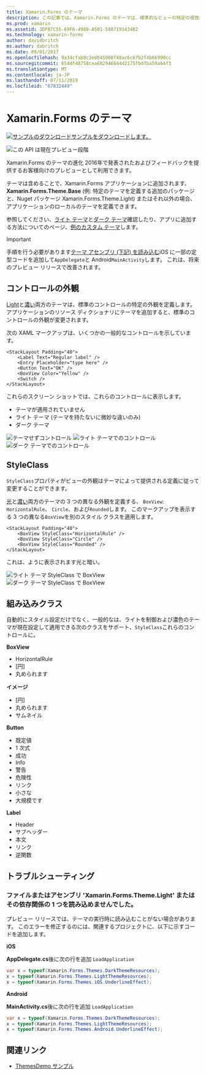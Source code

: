 ```yaml
---
title: Xamarin.Forms のテーマ
description: この記事では、Xamarin.Forms のテーマは、標準的なビューの特定の視覚的外観の定義について説明します。
ms.prod: xamarin
ms.assetid: 3DFB7C55-69F6-4980-A501-588719143482
ms.technology: xamarin-forms
author: davidbritch
ms.author: dabritch
ms.date: 09/01/2017
ms.openlocfilehash: 9a34cfab0c3ed045968f48ac6c67b2f4b66990cc
ms.sourcegitcommit: 654df48758cea602946644d2175fbdfba59a64f3
ms.translationtype: MT
ms.contentlocale: ja-JP
ms.lasthandoff: 07/11/2019
ms.locfileid: "67832449"
---
```

# <a name="xamarinforms-themes"></a>Xamarin.Forms のテーマ

[![サンプルのダウンロード](~/media/shared/download.png)サンプルをダウンロードします。](https://github.com/xamarin/xamarin-forms-samples/tree/master/Themes/ThemesDemo)

![](~/media/shared/preview.png "この API は現在プレビュー段階")

Xamarin.Forms のテーマの進化 2016年で発表されたおよびフィードバックを提供するお客様向けのプレビューとして利用できます。

テーマは含めることで、Xamarin.Forms アプリケーションに追加されます、 **Xamarin.Forms.Theme.Base** (例: 特定のテーマを定義する追加のパッケージと、Nuget パッケージ Xamarin.Forms.Theme.Light) またはそれ以外の場合、アプリケーションのローカルのテーマを定義できます。

参照してください、[ライト テーマ](light.md)と[ダーク テーマ](dark.md)確認したり、アプリに追加する方法についてのページ、[例のカスタム テーマ](custom.md)します。

> [!IMPORTANT]
> 手順を行う必要があります[テーマ アセンブリ (下記) を読み込む](#loadtheme)iOS に一部の定型コードを追加して`AppDelegate`と Android`MainActivity`します。 これは、将来のプレビュー リリースで改善されます。


## <a name="control-appearance"></a>コントロールの外観

[Light](light.md)と[濃い](dark.md)両方のテーマは、標準のコントロールの特定の外観を定義します。 アプリケーションのリソース ディクショナリにテーマを追加すると、標準のコントロールの外観が変更されます。

次の XAML マークアップは、いくつかの一般的なコントロールを示しています。

```xaml
<StackLayout Padding="40">
    <Label Text="Regular label" />
    <Entry Placeholder="type here" />
    <Button Text="OK" />
    <BoxView Color="Yellow" />
    <Switch />
</StackLayout>
```

これらのスクリーン ショットでは、これらのコントロールに表示します。

* テーマが適用されていません
* ライト テーマ (テーマを持たないに微妙な違いのみ)
* ダーク テーマ

![](images/standard-none-sml.png "テーマせずコントロール") ![](images/standard-light-sml.png "ライト テーマでのコントロール") ![](images/standard-dark-sml.png "ダーク テーマでのコントロール")

<a name="styleclass" />

## <a name="styleclass"></a>StyleClass

`StyleClass`プロパティがビューの外観はテーマによって提供される定義に従って変更することができます。

[光](light.md)と[濃い](dark.md)両方のテーマの 3 つの異なる外観を定義する、 `BoxView`: `HorizontalRule`、 `Circle`、および`Rounded`します。 このマークアップを表示する 3 つの異なる`BoxView`を別のスタイル クラスを適用します。

```xaml
<StackLayout Padding="40">
    <BoxView StyleClass="HorizontalRule" />
    <BoxView StyleClass="Circle" />
    <BoxView StyleClass="Rounded" />
</StackLayout>
```

これは、ように表示されます光と暗い。

![](images/boxview-light-sml.png "ライト テーマ StyleClass で BoxView") ![](images/boxview-dark-sml.png "ダーク テーマ StyleClass で BoxView")

<a name="builtin" />

## <a name="built-in-classes"></a>組み込みクラス

自動的にスタイル設定だけでなく、一般的なは、ライトを制御および濃色のテーマが現在設定して適用できる次のクラスをサポート、`StyleClass`これらのコントロールに。

**BoxView**

* HorizontalRule
* [円]
* 丸められます

**イメージ**

* [円]
* 丸められます
* サムネイル

**Button**

* 既定値
* 1 次式
* 成功
* Info
* 警告
* 危険性
* リンク
* 小さな
* 大規模です

**Label**

* Header
* サブヘッダー
* 本文
* リンク
* 逆関数


## <a name="troubleshooting"></a>トラブルシューティング

<a name="loadtheme" />

### <a name="could-not-load-file-or-assembly-xamarinformsthemelight-or-one-of-its-dependencies"></a>ファイルまたはアセンブリ 'Xamarin.Forms.Theme.Light' またはその依存関係の 1 つを読み込めませんでした。

プレビュー リリースでは、テーマの実行時に読み込むことがない場合があります。 このエラーを修正するのには、関連するプロジェクトに、以下に示すコードを追加します。

**iOS**

**AppDelegate.cs**後に次の行を追加 `LoadApplication`

```csharp
var x = typeof(Xamarin.Forms.Themes.DarkThemeResources);
x = typeof(Xamarin.Forms.Themes.LightThemeResources);
x = typeof(Xamarin.Forms.Themes.iOS.UnderlineEffect);
```

**Android**

**MainActivity.cs**後に次の行を追加 `LoadApplication`

```csharp
var x = typeof(Xamarin.Forms.Themes.DarkThemeResources);
x = typeof(Xamarin.Forms.Themes.LightThemeResources);
x = typeof(Xamarin.Forms.Themes.Android.UnderlineEffect);
```


## <a name="related-links"></a>関連リンク

- [ThemesDemo サンプル](https://github.com/xamarin/xamarin-forms-samples/tree/master/Themes/ThemesDemo)
